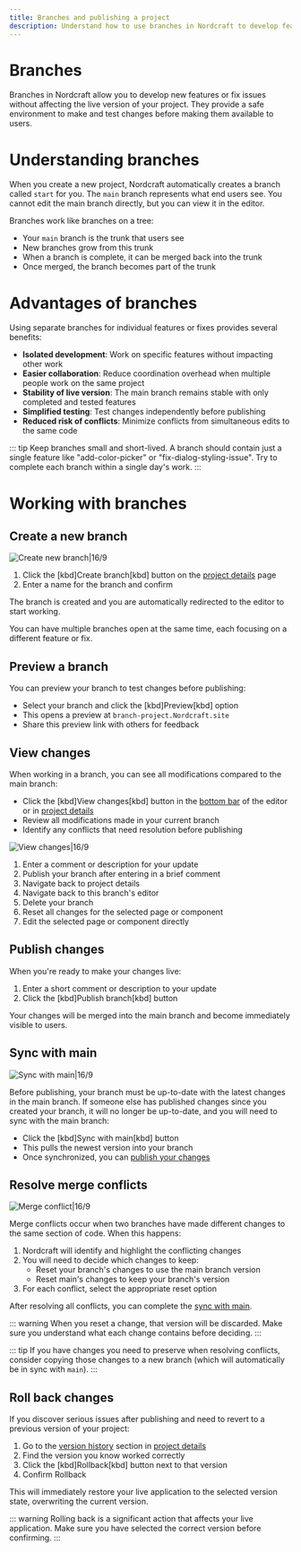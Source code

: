 ```yaml
---
title: Branches and publishing a project
description: Understand how to use branches in Nordcraft to develop features safely, test changes, resolve merge conflicts, and publish updates to live applications.
---
```


# Branches
Branches in Nordcraft allow you to develop new features or fix issues without affecting the live version of your project. They provide a safe environment to make and test changes before making them available to users.

# Understanding branches
When you create a new project, Nordcraft automatically creates a branch called `start` for you. The `main` branch represents what end users see. You cannot edit the main branch directly, but you can view it in the editor.

Branches work like branches on a tree:
- Your `main` branch is the trunk that users see
- New branches grow from this trunk
- When a branch is complete, it can be merged back into the trunk
- Once merged, the branch becomes part of the trunk

# Advantages of branches
Using separate branches for individual features or fixes provides several benefits:
- **Isolated development**: Work on specific features without impacting other work
- **Easier collaboration**: Reduce coordination overhead when multiple people work on the same project
- **Stability of live version**: The main branch remains stable with only completed and tested features
- **Simplified testing**: Test changes independently before publishing
- **Reduced risk of conflicts**: Minimize conflicts from simultaneous edits to the same code

::: tip
Keep branches small and short-lived. A branch should contain just a single feature like "add-color-picker" or "fix-dialog-styling-issue". Try to complete each branch within a single day's work.
:::

# Working with branches
## Create a new branch
![Create new branch|16/9](create-new-branch.webp)

1. Click the [kbd]Create branch[kbd] button on the [project details](/get-started/project-details) page
2. Enter a name for the branch and confirm

The branch is created and you are automatically redirected to the editor to start working.

You can have multiple branches open at the same time, each focusing on a different feature or fix.

## Preview a branch
You can preview your branch to test changes before publishing:
- Select your branch and click the [kbd]Preview[kbd] option
- This opens a preview at `branch-project.Nordcraft.site`
- Share this preview link with others for feedback

## View changes
When working in a branch, you can see all modifications compared to the main branch:
- Click the [kbd]View changes[kbd] button in the [bottom bar](/the-editor/bottom-bar) of the editor or in [project details](/get-started/project-details)
- Review all modifications made in your current branch
- Identify any conflicts that need resolution before publishing

![View changes|16/9](view-changes.webp)

1. Enter a comment or description for your update
2. Publish your branch after entering in a brief comment
3. Navigate back to project details
4. Navigate back to this branch's editor
5. Delete your branch
6. Reset all changes for the selected page or component
7. Edit the selected page or component directly

## Publish changes
When you're ready to make your changes live:
1. Enter a short comment or description to your update
2. Click the [kbd]Publish branch[kbd] button

Your changes will be merged into the main branch and become immediately visible to users.

## Sync with main
![Sync with main|16/9](sync-with-main.webp)

Before publishing, your branch must be up-to-date with the latest changes in the main branch. If someone else has published changes since you created your branch, it will no longer be up-to-date, and you will need to sync with the main branch:
- Click the [kbd]Sync with main[kbd] button
- This pulls the newest version into your branch
- Once synchronized, you can [publish your changes](#publish-changes)

## Resolve merge conflicts
![Merge conflict|16/9](merge-conflicts.webp)

Merge conflicts occur when two branches have made different changes to the same section of code. When this happens:
1. Nordcraft will identify and highlight the conflicting changes
2. You will need to decide which changes to keep:
    - Reset your branch's changes to use the main branch version
    - Reset main's changes to keep your branch's version
3. For each conflict, select the appropriate reset option

After resolving all conflicts, you can complete the [sync with main](#sync-with-main).

::: warning
When you reset a change, that version will be discarded. Make sure you understand what each change contains before deciding.
:::

::: tip
If you have changes you need to preserve when resolving conflicts, consider copying those changes to a new branch (which will automatically be in sync with `main`).
:::

## Roll back changes
If you discover serious issues after publishing and need to revert to a previous version of your project:
1. Go to the [version history](/get-started/project-details#version-history) section in [project details](/get-started/project-details)
2. Find the version you know worked correctly
3. Click the [kbd]Rollback[kbd] button next to that version
4. Confirm Rollback

This will immediately restore your live application to the selected version state, overwriting the current version.

::: warning
Rolling back is a significant action that affects your live application. Make sure you have selected the correct version before confirming.
:::